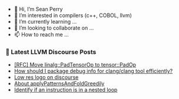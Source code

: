 - 👋 Hi, I’m Sean Perry
- 👀 I’m interested in compilers (c++, COBOL, llvm)
- 🌱 I’m currently learning ...
- 💞️ I’m looking to collaborate on ...
- 📫 How to reach me ...

<!---
s66perry/s66perry is a ✨ special ✨ repository because its `README.md` (this file) appears on your GitHub profile.
You can click the Preview link to take a look at your changes.
--->
### 📕 Latest LLVM Discourse Posts

<!-- DISCOURSE-LLVM:START -->
- [[RFC] Move linalg::PadTensorOp to tensor::PadOp](https://llvm.discourse.group/t/rfc-move-linalg-padtensorop-to-tensor-padop/5785/1)
- [How should I package debug info for clang/clang tool efficiently?](https://llvm.discourse.group/t/how-should-i-package-debug-info-for-clang-clang-tool-efficiently/5741/4)
- [Low res logo on discourse](https://llvm.discourse.group/t/low-res-logo-on-discourse/5371/13)
- [About applyPatternsAndFoldGreedily](https://llvm.discourse.group/t/about-applypatternsandfoldgreedily/5777/1)
- [Identify if an instruction is in a nested loop](https://llvm.discourse.group/t/identify-if-an-instruction-is-in-a-nested-loop/5642/2)
<!-- DISCOURSE-LLVM:END -->
